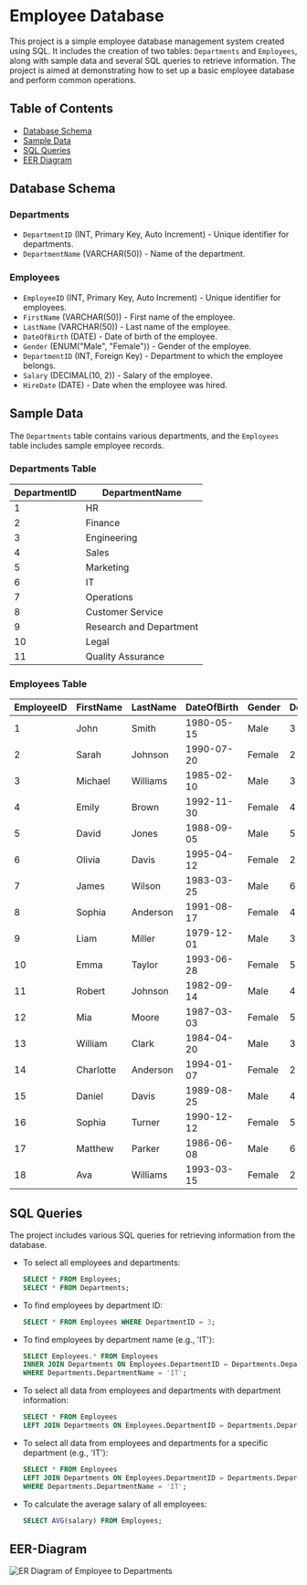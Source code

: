 # Employee Database

This project is a simple employee database management system created using SQL. It includes the creation of two tables: `Departments` and `Employees`, along with sample data and several SQL queries to retrieve information. The project is aimed at demonstrating how to set up a basic employee database and perform common operations.

## Table of Contents
- [Database Schema](#database-schema)
- [Sample Data](#sample-data)
- [SQL Queries](#sql-queries)
- [EER Diagram](#eer-diagram)

## Database Schema
### Departments
- `DepartmentID` (INT, Primary Key, Auto Increment) - Unique identifier for departments.
- `DepartmentName` (VARCHAR(50)) - Name of the department.

### Employees
- `EmployeeID` (INT, Primary Key, Auto Increment) - Unique identifier for employees.
- `FirstName` (VARCHAR(50)) - First name of the employee.
- `LastName` (VARCHAR(50)) - Last name of the employee.
- `DateOfBirth` (DATE) - Date of birth of the employee.
- `Gender` (ENUM("Male", "Female")) - Gender of the employee.
- `DepartmentID` (INT, Foreign Key) - Department to which the employee belongs.
- `Salary` (DECIMAL(10, 2)) - Salary of the employee.
- `HireDate` (DATE) - Date when the employee was hired.

## Sample Data
The `Departments` table contains various departments, and the `Employees` table includes sample employee records.

### Departments Table
| DepartmentID | DepartmentName      |
|--------------|---------------------|
| 1            | HR                  |
| 2            | Finance             |
| 3            | Engineering         |
| 4            | Sales               |
| 5            | Marketing           |
| 6            | IT                  |
| 7            | Operations          |
| 8            | Customer Service    |
| 9            | Research and Department |
| 10           | Legal               |
| 11           | Quality Assurance   |

### Employees Table
| EmployeeID | FirstName | LastName  | DateOfBirth | Gender | DepartmentID | Salary    | HireDate  |
|------------|-----------|-----------|-------------|--------|--------------|-----------|-----------|
| 1          | John      | Smith     | 1980-05-15  | Male   | 3            | 60000.00  | 2020-01-15|
| 2          | Sarah     | Johnson   | 1990-07-20  | Female | 2            | 55000.00  | 2019-08-10|
| 3          | Michael   | Williams  | 1985-02-10  | Male   | 3            | 62000.00  | 2021-03-22|
| 4          | Emily     | Brown     | 1992-11-30  | Female | 4            | 58000.00  | 2022-05-18|
| 5          | David     | Jones     | 1988-09-05  | Male   | 5            | 65000.00  | 2018-12-01|
| 6          | Olivia    | Davis     | 1995-04-12  | Female | 2            | 54000.00  | 2023-02-10|
| 7          | James     | Wilson    | 1983-03-25  | Male   | 6            | 70000.00  | 2017-07-15|
| 8          | Sophia    | Anderson  | 1991-08-17  | Female | 4            | 59000.00  | 2019-10-30|
| 9          | Liam      | Miller    | 1979-12-01  | Male   | 3            | 61000.00  | 2020-11-05|
| 10         | Emma      | Taylor    | 1993-06-28  | Female | 5            | 63000.00  | 2022-04-02|
| 11         | Robert    | Johnson   | 1982-09-14  | Male   | 4            | 58000.00  | 2020-06-15|
| 12         | Mia       | Moore     | 1987-03-03  | Female | 5            | 67000.00  | 2019-05-10|
| 13         | William   | Clark     | 1984-04-20  | Male   | 3            | 61000.00  | 2022-09-12|
| 14         | Charlotte | Anderson  | 1994-01-07  | Female | 2            | 55000.00  | 2019-11-28|
| 15         | Daniel    | Davis     | 1989-08-25  | Male   | 4            | 59000.00  | 2020-08-03|
| 16         | Sophia    | Turner    | 1990-12-12  | Female | 5            | 64000.00  | 2018-10-15|
| 17         | Matthew   | Parker    | 1986-06-08  | Male   | 6            | 66000.00  | 2022-02-20|
| 18         | Ava       | Williams  | 1993-03-15  | Female | 2            | 57000.00  | 2021-04-10|

## SQL Queries
The project includes various SQL queries for retrieving information from the database.

- To select all employees and departments:
  ```sql
  SELECT * FROM Employees;
  SELECT * FROM Departments;
  ```

- To find employees by department ID:
  ```sql
  SELECT * FROM Employees WHERE DepartmentID = 3;
  ```

- To find employees by department name (e.g., 'IT'):
  ```sql
  SELECT Employees.* FROM Employees
  INNER JOIN Departments ON Employees.DepartmentID = Departments.DepartmentID
  WHERE Departments.DepartmentName = 'IT';
  ```

- To select all data from employees and departments with department information:
  ```sql
  SELECT * FROM Employees
  LEFT JOIN Departments ON Employees.DepartmentID = Departments.DepartmentID;
  ```

- To select all data from employees and departments for a specific department (e.g., 'IT'):
  ```sql
  SELECT * FROM Employees
  LEFT JOIN Departments ON Employees.DepartmentID = Departments.DepartmentID
  WHERE Departments.DepartmentName = 'IT';
  ```

- To calculate the average salary of all employees:
  ```sql
  SELECT AVG(salary) FROM Employees;
  ```

## EER-Diagram
![ER Diagram of Employee to Departments](https://github.com/SannketNikam/employee_database/assets/77570082/0bbbdbb3-00ab-4acf-97f7-5f93a5f3697e)
